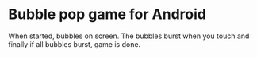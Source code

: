 # Bubble pop game for Android
When started, bubbles on screen.
The bubbles burst when you touch and finally if all bubbles burst, game is done.
